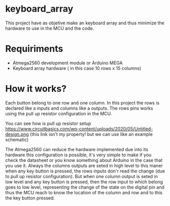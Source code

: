 # keyboard_array

This project have as objetive make an keyboard array and thus minimize the hardware to use in the MCU and the code.

# Requiriments
- Atmega2560 development module or Arduino MEGA
- Keyboard array hardware ( in this case 10 rows x 15 columns)

# How it works?
Each button belong to one row and one column. In this project the rows is declared like a inputs and columns like a outputs. 
The rows pins works using the pull up resistor configuration in the MCU. 

You can see how is pull up resistor setup
https://www.circuitbasics.com/wp-content/uploads/2020/05/Untitled-design.png (this link isn't my property! but we can use like an example schematic)

The Atmega2560 can reduce the hardware implemented due into its hardware this configuration is possible, it's very simple to make if you check the datasheet or you know something about Arduino in the case that you use it. Always the columns outputs are seted in high level to this maner when any key button is pressed, the rows inputs don'r read the change (due to pull up resistor configuration). But when one column output is seted in low level and any key button is pressed, then the row input to which belong goes to low level, representing the change of the state on the digital pin and thus the MCU reach to know the location of the column and row and to this the key button pressed.
